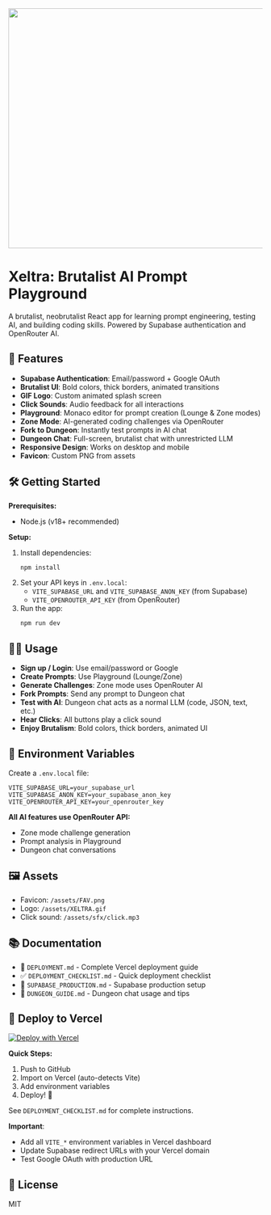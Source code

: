<div align="center">
<img width="1200" height="475" alt="GHBanner" src="https://github.com/user-attachments/assets/0aa67016-6eaf-458a-adb2-6e31a0763ed6" />
</div>

# Xeltra: Brutalist AI Prompt Playground

A brutalist, neobrutalist React app for learning prompt engineering, testing AI, and building coding skills. Powered by Supabase authentication and OpenRouter AI.

## 🚀 Features

- **Supabase Authentication**: Email/password + Google OAuth
- **Brutalist UI**: Bold colors, thick borders, animated transitions
- **GIF Logo**: Custom animated splash screen
- **Click Sounds**: Audio feedback for all interactions
- **Playground**: Monaco editor for prompt creation (Lounge & Zone modes)
- **Zone Mode**: AI-generated coding challenges via OpenRouter
- **Fork to Dungeon**: Instantly test prompts in AI chat
- **Dungeon Chat**: Full-screen, brutalist chat with unrestricted LLM
- **Responsive Design**: Works on desktop and mobile
- **Favicon**: Custom PNG from assets

## 🛠️ Getting Started

**Prerequisites:**
- Node.js (v18+ recommended)

**Setup:**
1. Install dependencies:
   ```bash
   npm install
   ```
2. Set your API keys in `.env.local`:
   - `VITE_SUPABASE_URL` and `VITE_SUPABASE_ANON_KEY` (from Supabase)
   - `VITE_OPENROUTER_API_KEY` (from OpenRouter)
3. Run the app:
   ```bash
   npm run dev
   ```

## 🧑‍💻 Usage

- **Sign up / Login**: Use email/password or Google
- **Create Prompts**: Use Playground (Lounge/Zone)
- **Generate Challenges**: Zone mode uses OpenRouter AI
- **Fork Prompts**: Send any prompt to Dungeon chat
- **Test with AI**: Dungeon chat acts as a normal LLM (code, JSON, text, etc.)
- **Hear Clicks**: All buttons play a click sound
- **Enjoy Brutalism**: Bold colors, thick borders, animated UI

## 🔑 Environment Variables

Create a `.env.local` file:
```
VITE_SUPABASE_URL=your_supabase_url
VITE_SUPABASE_ANON_KEY=your_supabase_anon_key
VITE_OPENROUTER_API_KEY=your_openrouter_key
```

**All AI features use OpenRouter API:**
- Zone mode challenge generation
- Prompt analysis in Playground
- Dungeon chat conversations

## 🖼️ Assets
- Favicon: `/assets/FAV.png`
- Logo: `/assets/XELTRA.gif`
- Click sound: `/assets/sfx/click.mp3`

## 📚 Documentation
- 📖 `DEPLOYMENT.md` - Complete Vercel deployment guide
- ✅ `DEPLOYMENT_CHECKLIST.md` - Quick deployment checklist  
- 🔧 `SUPABASE_PRODUCTION.md` - Supabase production setup
- 🏰 `DUNGEON_GUIDE.md` - Dungeon chat usage and tips

## 🚀 Deploy to Vercel

[![Deploy with Vercel](https://vercel.com/button)](https://vercel.com/new/clone)

**Quick Steps:**
1. Push to GitHub
2. Import on Vercel (auto-detects Vite)
3. Add environment variables
4. Deploy! 🎉

See `DEPLOYMENT_CHECKLIST.md` for complete instructions.

**Important**: 
- Add all `VITE_*` environment variables in Vercel dashboard
- Update Supabase redirect URLs with your Vercel domain
- Test Google OAuth with production URL

## 📝 License
MIT

